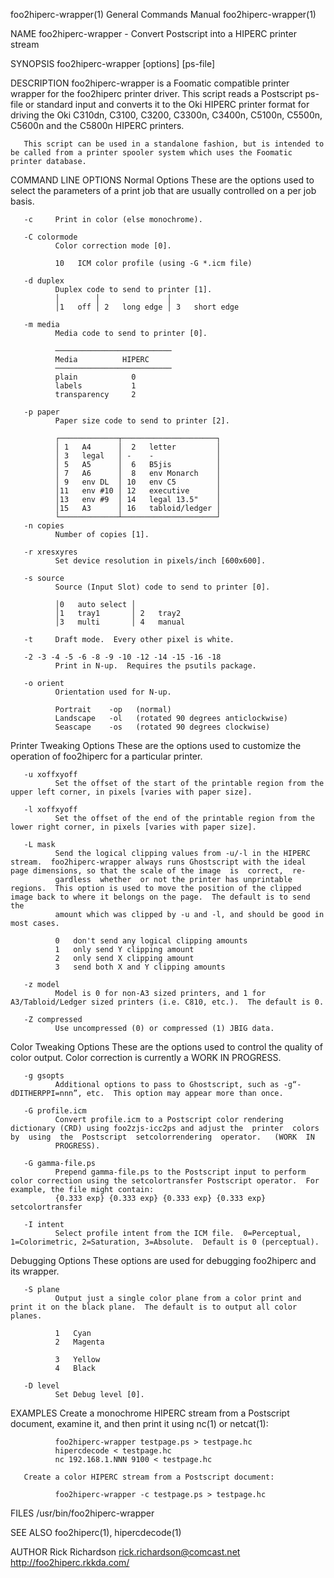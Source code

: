 foo2hiperc-wrapper(1)                                                                      General Commands Manual                                                                      foo2hiperc-wrapper(1)

NAME
       foo2hiperc-wrapper - Convert Postscript into a HIPERC printer stream

SYNOPSIS
       foo2hiperc-wrapper [options] [ps-file]

DESCRIPTION
       foo2hiperc-wrapper  is  a  Foomatic  compatible printer wrapper for the foo2hiperc printer driver.  This script reads a Postscript ps-file or standard input and converts it to the Oki HIPERC printer
       format for driving the Oki C310dn, C3100, C3200, C3300n, C3400n, C5100n, C5500n, C5600n and the C5800n HIPERC printers.

       This script can be used in a standalone fashion, but is intended to be called from a printer spooler system which uses the Foomatic printer database.

COMMAND LINE OPTIONS
   Normal Options
       These are the options used to select the parameters of a print job that are usually controlled on a per job basis.

       -c     Print in color (else monochrome).

       -C colormode
              Color correction mode [0].

              10   ICM color profile (using -G *.icm file)

       -d duplex
              Duplex code to send to printer [1].
              │        │               │
              │1   off │ 2   long edge │ 3   short edge

       -m media
              Media code to send to printer [0].

              ──────────────────────────
              Media          HIPERC
              ──────────────────────────
              plain            0
              labels           1
              transparency     2

       -p paper
              Paper size code to send to printer [2].

              ┌─────────────┬─────────────────────┐
              │ 1   A4      │  2   letter         │
              │ 3   legal   │ -    -              │
              │ 5   A5      │  6   B5jis          │
              │ 7   A6      │  8   env Monarch    │
              │ 9   env DL  │ 10   env C5         │
              │11   env #10 │ 12   executive      │
              │13   env #9  │ 14   legal 13.5"    │
              │15   A3      │ 16   tabloid/ledger │
              └─────────────┴─────────────────────┘
       -n copies
              Number of copies [1].

       -r xresxyres
              Set device resolution in pixels/inch [600x600].

       -s source
              Source (Input Slot) code to send to printer [0].

              │0   auto select │
              │1   tray1       │ 2   tray2
              │3   multi       │ 4   manual

       -t     Draft mode.  Every other pixel is white.

       -2 -3 -4 -5 -6 -8 -9 -10 -12 -14 -15 -16 -18
              Print in N-up.  Requires the psutils package.

       -o orient
              Orientation used for N-up.

              Portrait    -op   (normal)
              Landscape   -ol   (rotated 90 degrees anticlockwise)
              Seascape    -os   (rotated 90 degrees clockwise)

   Printer Tweaking Options
       These are the options used to customize the operation of foo2hiperc for a particular printer.

       -u xoffxyoff
              Set the offset of the start of the printable region from the upper left corner, in pixels [varies with paper size].

       -l xoffxyoff
              Set the offset of the end of the printable region from the lower right corner, in pixels [varies with paper size].

       -L mask
              Send the logical clipping values from -u/-l in the HIPERC stream.  foo2hiperc-wrapper always runs Ghostscript with the ideal page dimensions, so that the scale of the image  is  correct,  re‐
              gardless  whether  or not the printer has unprintable regions.  This option is used to move the position of the clipped image back to where it belongs on the page.  The default is to send the
              amount which was clipped by -u and -l, and should be good in most cases.

              0   don't send any logical clipping amounts
              1   only send Y clipping amount
              2   only send X clipping amount
              3   send both X and Y clipping amounts

       -z model
              Model is 0 for non-A3 sized printers, and 1 for A3/Tabloid/Ledger sized printers (i.e. C810, etc.).  The default is 0.

       -Z compressed
              Use uncompressed (0) or compressed (1) JBIG data.

   Color Tweaking Options
       These are the options used to control the quality of color output.  Color correction is currently a WORK IN PROGRESS.

       -g gsopts
              Additional options to pass to Ghostscript, such as -g“-dDITHERPPI=nnn”, etc.  This option may appear more than once.

       -G profile.icm
              Convert profile.icm to a Postscript color rendering dictionary (CRD) using foo2zjs-icc2ps and adjust the  printer  colors  by  using  the  Postscript  setcolorrendering  operator.   (WORK  IN
              PROGRESS).

       -G gamma-file.ps
              Prepend gamma-file.ps to the Postscript input to perform color correction using the setcolortransfer Postscript operator.  For example, the file might contain:
              {0.333 exp} {0.333 exp} {0.333 exp} {0.333 exp} setcolortransfer

       -I intent
              Select profile intent from the ICM file.  0=Perceptual, 1=Colorimetric, 2=Saturation, 3=Absolute.  Default is 0 (perceptual).

   Debugging Options
       These options are used for debugging foo2hiperc and its wrapper.

       -S plane
              Output just a single color plane from a color print and print it on the black plane.  The default is to output all color planes.

              1   Cyan
              2   Magenta

              3   Yellow
              4   Black

       -D level
              Set Debug level [0].

EXAMPLES
       Create a monochrome HIPERC stream from a Postscript document, examine it, and then print it using nc(1) or netcat(1):

              foo2hiperc-wrapper testpage.ps > testpage.hc
              hipercdecode < testpage.hc
              nc 192.168.1.NNN 9100 < testpage.hc

       Create a color HIPERC stream from a Postscript document:

              foo2hiperc-wrapper -c testpage.ps > testpage.hc

FILES
       /usr/bin/foo2hiperc-wrapper

SEE ALSO
       foo2hiperc(1), hipercdecode(1)

AUTHOR
       Rick Richardson <rick.richardson@comcast.net>
       http://foo2hiperc.rkkda.com/

